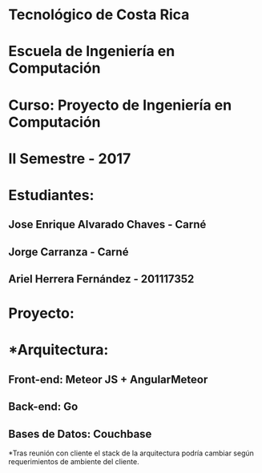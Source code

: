 # Tecnológico de Costa Rica
# Escuela de Ingeniería en Computación
# Curso: Proyecto de Ingeniería en Computación
# II Semestre - 2017
# Estudiantes:
## Jose Enrique Alvarado Chaves - Carné
## Jorge Carranza - Carné
## Ariel Herrera Fernández - 201117352

# Proyecto: 
# *Arquitectura:
## Front-end: Meteor JS + AngularMeteor
## Back-end: Go
## Bases de Datos: Couchbase

*Tras reunión con cliente el stack de la arquitectura podría cambiar según requerimientos de ambiente del cliente.
